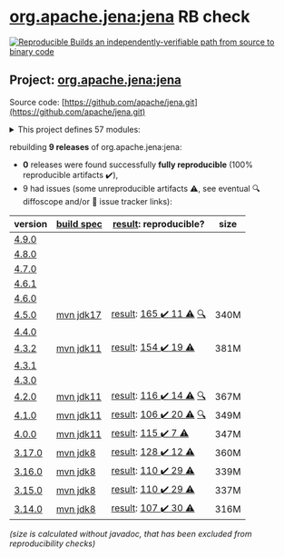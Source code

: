 [org.apache.jena:jena](https://central.sonatype.com/artifact/org.apache.jena/jena/4.5.0/versions) RB check
=======

[![Reproducible Builds](https://reproducible-builds.org/images/logos/rb.svg) an independently-verifiable path from source to binary code](https://reproducible-builds.org/)

## Project: [org.apache.jena:jena](https://central.sonatype.com/artifact/org.apache.jena/jena/4.5.0/versions)

Source code: [https://github.com/apache/jena.git](https://github.com/apache/jena.git)

<details><summary>This project defines 57 modules:</summary>

* [org.apache.jena:apache-jena](https://central.sonatype.com/artifact/org.apache.jena/apache-jena/4.5.0)
* [org.apache.jena:apache-jena-fuseki](https://central.sonatype.com/artifact/org.apache.jena/apache-jena-fuseki/4.5.0)
* [org.apache.jena:apache-jena-libs](https://central.sonatype.com/artifact/org.apache.jena/apache-jena-libs/4.5.0)
* [org.apache.jena:apache-jena-osgi](https://central.sonatype.com/artifact/org.apache.jena/apache-jena-osgi/4.5.0)
* [org.apache.jena:jena](https://central.sonatype.com/artifact/org.apache.jena/jena/4.5.0)
* [org.apache.jena:jena-arq](https://central.sonatype.com/artifact/org.apache.jena/jena-arq/4.5.0)
* [org.apache.jena:jena-base](https://central.sonatype.com/artifact/org.apache.jena/jena-base/4.5.0)
* [org.apache.jena:jena-cmds](https://central.sonatype.com/artifact/org.apache.jena/jena-cmds/4.5.0)
* [org.apache.jena:jena-commonsrdf](https://central.sonatype.com/artifact/org.apache.jena/jena-commonsrdf/4.5.0)
* [org.apache.jena:jena-core](https://central.sonatype.com/artifact/org.apache.jena/jena-core/4.5.0)
* [org.apache.jena:jena-db](https://central.sonatype.com/artifact/org.apache.jena/jena-db/4.5.0)
* [org.apache.jena:jena-dboe-base](https://central.sonatype.com/artifact/org.apache.jena/jena-dboe-base/4.5.0)
* [org.apache.jena:jena-dboe-index](https://central.sonatype.com/artifact/org.apache.jena/jena-dboe-index/4.5.0)
* [org.apache.jena:jena-dboe-index-test](https://central.sonatype.com/artifact/org.apache.jena/jena-dboe-index-test/4.5.0)
* [org.apache.jena:jena-dboe-storage](https://central.sonatype.com/artifact/org.apache.jena/jena-dboe-storage/4.5.0)
* [org.apache.jena:jena-dboe-trans-data](https://central.sonatype.com/artifact/org.apache.jena/jena-dboe-trans-data/4.5.0)
* [org.apache.jena:jena-dboe-transaction](https://central.sonatype.com/artifact/org.apache.jena/jena-dboe-transaction/4.5.0)
* [org.apache.jena:jena-elephas](https://central.sonatype.com/artifact/org.apache.jena/jena-elephas/4.5.0)
* [org.apache.jena:jena-elephas-common](https://central.sonatype.com/artifact/org.apache.jena/jena-elephas-common/4.5.0)
* [org.apache.jena:jena-elephas-io](https://central.sonatype.com/artifact/org.apache.jena/jena-elephas-io/4.5.0)
* [org.apache.jena:jena-elephas-mapreduce](https://central.sonatype.com/artifact/org.apache.jena/jena-elephas-mapreduce/4.5.0)
* [org.apache.jena:jena-elephas-stats](https://central.sonatype.com/artifact/org.apache.jena/jena-elephas-stats/4.5.0)
* [org.apache.jena:jena-examples](https://central.sonatype.com/artifact/org.apache.jena/jena-examples/4.5.0)
* [org.apache.jena:jena-extras](https://central.sonatype.com/artifact/org.apache.jena/jena-extras/4.5.0)
* [org.apache.jena:jena-fuseki](https://central.sonatype.com/artifact/org.apache.jena/jena-fuseki/4.5.0)
* [org.apache.jena:jena-fuseki-access](https://central.sonatype.com/artifact/org.apache.jena/jena-fuseki-access/4.5.0)
* [org.apache.jena:jena-fuseki-core](https://central.sonatype.com/artifact/org.apache.jena/jena-fuseki-core/4.5.0)
* [org.apache.jena:jena-fuseki-docker](https://central.sonatype.com/artifact/org.apache.jena/jena-fuseki-docker/4.5.0)
* [org.apache.jena:jena-fuseki-fulljar](https://central.sonatype.com/artifact/org.apache.jena/jena-fuseki-fulljar/4.5.0)
* [org.apache.jena:jena-fuseki-geosparql](https://central.sonatype.com/artifact/org.apache.jena/jena-fuseki-geosparql/4.5.0)
* [org.apache.jena:jena-fuseki-main](https://central.sonatype.com/artifact/org.apache.jena/jena-fuseki-main/4.5.0)
* [org.apache.jena:jena-fuseki-server](https://central.sonatype.com/artifact/org.apache.jena/jena-fuseki-server/4.5.0)
* [org.apache.jena:jena-fuseki-ui](https://central.sonatype.com/artifact/org.apache.jena/jena-fuseki-ui/4.5.0)
* [org.apache.jena:jena-fuseki-war](https://central.sonatype.com/artifact/org.apache.jena/jena-fuseki-war/4.5.0)
* [org.apache.jena:jena-fuseki-webapp](https://central.sonatype.com/artifact/org.apache.jena/jena-fuseki-webapp/4.5.0)
* [org.apache.jena:jena-geosparql](https://central.sonatype.com/artifact/org.apache.jena/jena-geosparql/4.5.0)
* [org.apache.jena:jena-integration-tests](https://central.sonatype.com/artifact/org.apache.jena/jena-integration-tests/4.5.0)
* [org.apache.jena:jena-iri](https://central.sonatype.com/artifact/org.apache.jena/jena-iri/4.5.0)
* [org.apache.jena:jena-jdbc](https://central.sonatype.com/artifact/org.apache.jena/jena-jdbc/4.5.0)
* [org.apache.jena:jena-jdbc-core](https://central.sonatype.com/artifact/org.apache.jena/jena-jdbc-core/4.5.0)
* [org.apache.jena:jena-jdbc-driver-bundle](https://central.sonatype.com/artifact/org.apache.jena/jena-jdbc-driver-bundle/4.5.0)
* [org.apache.jena:jena-jdbc-driver-mem](https://central.sonatype.com/artifact/org.apache.jena/jena-jdbc-driver-mem/4.5.0)
* [org.apache.jena:jena-jdbc-driver-remote](https://central.sonatype.com/artifact/org.apache.jena/jena-jdbc-driver-remote/4.5.0)
* [org.apache.jena:jena-jdbc-driver-tdb](https://central.sonatype.com/artifact/org.apache.jena/jena-jdbc-driver-tdb/4.5.0)
* [org.apache.jena:jena-osgi](https://central.sonatype.com/artifact/org.apache.jena/jena-osgi/4.5.0)
* [org.apache.jena:jena-osgi-features](https://central.sonatype.com/artifact/org.apache.jena/jena-osgi-features/4.5.0)
* [org.apache.jena:jena-permissions](https://central.sonatype.com/artifact/org.apache.jena/jena-permissions/4.5.0)
* [org.apache.jena:jena-querybuilder](https://central.sonatype.com/artifact/org.apache.jena/jena-querybuilder/4.5.0)
* [org.apache.jena:jena-rdfconnection](https://central.sonatype.com/artifact/org.apache.jena/jena-rdfconnection/4.5.0)
* [org.apache.jena:jena-sdb](https://central.sonatype.com/artifact/org.apache.jena/jena-sdb/4.5.0)
* [org.apache.jena:jena-shacl](https://central.sonatype.com/artifact/org.apache.jena/jena-shacl/4.5.0)
* [org.apache.jena:jena-shaded-guava](https://central.sonatype.com/artifact/org.apache.jena/jena-shaded-guava/4.5.0)
* [org.apache.jena:jena-shex](https://central.sonatype.com/artifact/org.apache.jena/jena-shex/4.5.0)
* [org.apache.jena:jena-tdb](https://central.sonatype.com/artifact/org.apache.jena/jena-tdb/4.5.0)
* [org.apache.jena:jena-tdb2](https://central.sonatype.com/artifact/org.apache.jena/jena-tdb2/4.5.0)
* [org.apache.jena:jena-text](https://central.sonatype.com/artifact/org.apache.jena/jena-text/4.5.0)
* [org.apache.jena:jena-text-es](https://central.sonatype.com/artifact/org.apache.jena/jena-text-es/4.5.0)
</details>

rebuilding **9 releases** of org.apache.jena:jena:
- **0** releases were found successfully **fully reproducible** (100% reproducible artifacts :heavy_check_mark:),
- 9 had issues (some unreproducible artifacts :warning:, see eventual :mag: diffoscope and/or :memo: issue tracker links):

| version | [build spec](/BUILDSPEC.md) | [result](https://reproducible-builds.org/docs/jvm/): reproducible? | size |
| -- | --------- | ------ | -- |
| [4.9.0](https://central.sonatype.com/artifact/org.apache.jena/jena/4.9.0/pom) | | | |
| [4.8.0](https://central.sonatype.com/artifact/org.apache.jena/jena/4.8.0/pom) | | | |
| [4.7.0](https://central.sonatype.com/artifact/org.apache.jena/jena/4.7.0/pom) | | | |
| [4.6.1](https://central.sonatype.com/artifact/org.apache.jena/jena/4.6.1/pom) | | | |
| [4.6.0](https://central.sonatype.com/artifact/org.apache.jena/jena/4.6.0/pom) | | | |
| [4.5.0](https://central.sonatype.com/artifact/org.apache.jena/jena/4.5.0/pom) | [mvn jdk17](jena-4.5.0.buildspec) | [result](jena-4.5.0.buildinfo): [165 :heavy_check_mark:  11 :warning:](jena-4.5.0.buildcompare) [:mag:](jena-4.5.0.diffoscope) | 340M |
| [4.4.0](https://central.sonatype.com/artifact/org.apache.jena/jena/4.4.0/pom) | | | |
| [4.3.2](https://central.sonatype.com/artifact/org.apache.jena/jena/4.3.2/pom) | [mvn jdk11](jena-4.3.2.buildspec) | [result](jena-4.3.2.buildinfo): [154 :heavy_check_mark:  19 :warning:](jena-4.3.2.buildcompare) | 381M |
| [4.3.1](https://central.sonatype.com/artifact/org.apache.jena/jena/4.3.1/pom) | | | |
| [4.3.0](https://central.sonatype.com/artifact/org.apache.jena/jena/4.3.0/pom) | | | |
| [4.2.0](https://central.sonatype.com/artifact/org.apache.jena/jena/4.2.0/pom) | [mvn jdk11](jena-4.2.0.buildspec) | [result](jena-4.2.0.buildinfo): [116 :heavy_check_mark:  14 :warning:](jena-4.2.0.buildcompare) [:mag:](jena-4.2.0.diffoscope) | 367M |
| [4.1.0](https://central.sonatype.com/artifact/org.apache.jena/jena/4.1.0/pom) | [mvn jdk11](jena-4.1.0.buildspec) | [result](jena-4.1.0.buildinfo): [106 :heavy_check_mark:  20 :warning:](jena-4.1.0.buildcompare) [:mag:](jena-4.1.0.diffoscope) | 349M |
| [4.0.0](https://central.sonatype.com/artifact/org.apache.jena/jena/4.0.0/pom) | [mvn jdk11](jena-4.0.0.buildspec) | [result](jena-4.0.0.buildinfo): [115 :heavy_check_mark:  7 :warning:](jena-4.0.0.buildcompare) | 347M |
| [3.17.0](https://central.sonatype.com/artifact/org.apache.jena/jena/3.17.0/pom) | [mvn jdk8](jena-3.17.0.buildspec) | [result](jena-osgi-features-3.17.0.buildinfo): [128 :heavy_check_mark:  12 :warning:](jena-osgi-features-3.17.0.buildcompare) | 360M |
| [3.16.0](https://central.sonatype.com/artifact/org.apache.jena/jena/3.16.0/pom) | [mvn jdk8](jena-3.16.0.buildspec) | [result](jena-osgi-features-3.16.0.buildinfo): [110 :heavy_check_mark:  29 :warning:](jena-osgi-features-3.16.0.buildcompare) | 339M |
| [3.15.0](https://central.sonatype.com/artifact/org.apache.jena/jena/3.15.0/pom) | [mvn jdk8](jena-3.15.0.buildspec) | [result](jena-osgi-features-3.15.0.buildinfo): [110 :heavy_check_mark:  29 :warning:](jena-osgi-features-3.15.0.buildcompare) | 337M |
| [3.14.0](https://central.sonatype.com/artifact/org.apache.jena/jena/3.14.0/pom) | [mvn jdk8](jena-3.14.0.buildspec) | [result](jena-osgi-features-3.14.0.buildinfo): [107 :heavy_check_mark:  30 :warning:](jena-osgi-features-3.14.0.buildcompare) | 316M |

<i>(size is calculated without javadoc, that has been excluded from reproducibility checks)</i>
